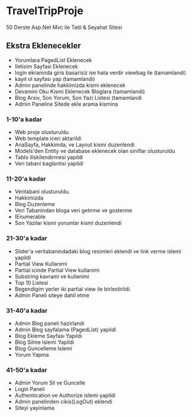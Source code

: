 # TravelTripProje
 50 Derste Asp.Net Mvc ile Tatil & Seyahat Sitesi
 
 ## Ekstra Eklenecekler
 
 - Yorumlara PagedList Eklenecek
 - Iletisim Sayfasi Eklenecek
 - login ekraninda giris basarisiz ise hata verdir viewbag ile (tamamlandi)
 - kayıt ol sayfası yap (tamamlandı)
 - Admin panelinde hakkimizda kismi eklenecek
 - Devamini Oku Kismi Eklenecek Bloglara (tamamlandi)
 - Blog Arsiv, Son Yorum, Son Yazi Listesi (tamamlandi 
 - Admin Paneline Sitede ekle arama kismina

### 1-10'a kadar

 - Web proje olusturuldu
 - Web template iceri aktarildi
 - AnaSayfa, Hakkimda, ve Layout kismi duzenlendi
 - Models'den Entity ve database eklenecek olan siniflar olusturuldu
 - Tablo iliskilendirmesi yapildi
 - Veri tabani baglantisi yapildi
 
### 11-20'a kadar

- Veritabani olusturuldu.
- Hakkimizda
- Blog Duzenleme
- Veri Tabanindan bloga veri getirme ve gosterme
- IEnumerable
- Son Yazilar kismi yorumlar kismi duzenlendi
### 21-30'a kadar

-  Slider'a veritabanindadaki blog resimleri eklendi ve link verme islemi yapildi
- Partial View Kullanimi
- Partial icinde Partial View kullanimi
- Substring kavrami ve kullanimi
- Top 10 Listesi
- Begendigim yerler iki partial view ile birlestirildi.
- Admin Paneli siteye dahil etme

### 31-40'a kadar

- Admin Blog paneli hazirlandi
- Admin Blog sayfalama (PagedList) yapildi
- Blog Ekleme Sayfası Yapıldı
- Blog Silme Islemi Yapildi
- Blog Guncelleme Islemi
- Yorum Yapma

### 41-50'a kadar

- Admin Yorum Sil ve Guncelle
- Login Paneli
- Authentication ve Authorize islemi yapildi
- Admin panelinden cikis(LogOut) eklendi
- Siteyi yayinlama